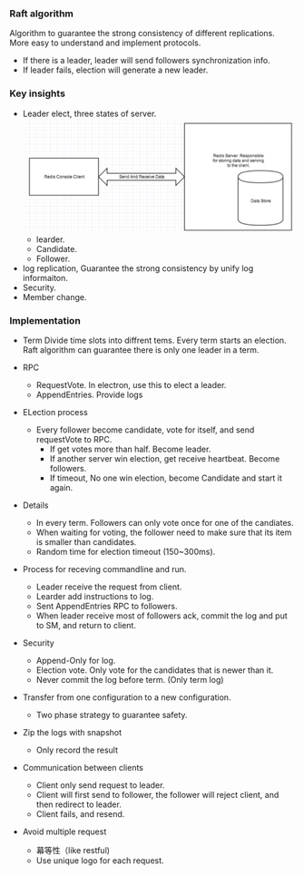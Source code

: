 ### Raft algorithm
Algorithm to guarantee the strong consistency of different replications. 
More easy to understand and implement protocols.
- If there is a leader, leader will send followers synchronization info. 
- If leader fails, election will generate a new leader.

### Key insights
- Leader elect, three states of server.
    ![Docker](/images/redis.jpg)
    - learder.
    - Candidate.
    - Follower.
- log replication, Guarantee the strong consistency by unify log informaiton.
- Security.
- Member change.


### Implementation
- Term 
    Divide time slots into diffrent tems. Every term starts an election. Raft algorithm can guarantee there is only one leader in a term.
- RPC 
    - RequestVote. In electron, use this to elect a leader.
    - AppendEntries. Provide logs
- ELection process
    - Every follower become candidate, vote for itself, and send requestVote to RPC.
        - If get votes more than half. Become leader.
        - If another server win election, get receive heartbeat. Become followers.
        - If timeout, No one win election, become Candidate and start it again.

- Details
    - In every term. Followers can only vote once for one of the candiates.
    - When waiting for voting, the follower need to make sure that its item is smaller than candidates.
    - Random time for election timeout (150~300ms).

- Process for receving commandline and run.
    - Leader receive the request from client.
    - Learder add instructions to log. 
    - Sent AppendEntries RPC to followers.
    - When leader receive most of followers ack, commit the log and put to SM, and return to client. 

- Security
    - Append-Only for log.
    - Election vote. Only vote for the candidates that is newer than it.
    - Never commit the log before term. (Only term log)

- Transfer from one configuration to a new configuration.
    - Two phase strategy to guarantee safety. 

- Zip the logs with snapshot
    - Only record the result 

- Communication between clients 
    - Client only send request to leader.
    - Client will first send to follower, the follower will reject client, and then redirect to leader.
    - Client fails, and resend. 

- Avoid multiple request
    - 幕等性（like restful)
    - Use unique logo for each request.